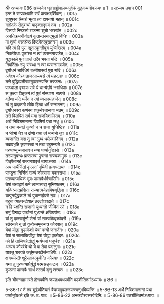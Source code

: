 श्रीः
अध्यायः 086
सञ्जयेन धृतराष्ट्रोपालम्भपूर्वकं युद्धकथनोपक्रमः ॥ 1 ॥
सञ्जय उवाच 	001  
हन्त ते सम्प्रवक्ष्यामि सर्वं प्रत्यक्षदर्शिवान् ।	001a  
शुश्रूषस्व स्थिरो भूत्वा तव ह्यपनयो महान् ॥	001c  
गतोदके सेतुबन्धो यादृक्तादृगयं तव ।	002a  
विलापो निष्फलो राजन्मा शुचो भरतर्षभ ॥	002c  
अनतिक्रमणीयोऽयं कृतान्तस्याद्भुतो विधिः ।	003a  
मा शुचो भरतश्रेष्ठ दिष्टमेतत्पुरातनम् ॥	003c  
यदि त्वं हि पुरा द्यूतात्कुन्तीपुत्रं युधिष्ठिरम् ।	004a  
निवर्तयेथाः पुत्रांश्च न त्वां व्यसनमाव्रजेत् ॥	004c  
युद्धकाले पुनः प्राप्ते तदैव भवता यदि ।	005a  
निवर्तिताः स्युः संरब्धा न त्वां व्यसनमाव्रजेत् ॥	005c  
दुर्योधनं चाविधेयं बध्नीयास्त्वं पुरा यदि ।	006a  
अवेक्ष्य कौरवान्राजन्प्राप्स्यसे त्वं महद्यशः ॥	006c  
तत्ते बुद्धिव्यतीचारमुपलप्स्यन्ति तज्जनाः ।	007a  
पाञ्चाला वृष्णयः सर्वे ये चान्येऽपि नराधिपाः ॥	007c  
स कृत्वा पितृकर्म त्वं पुत्रं संस्थाप्य सत्पथे ।	008a  
वर्तेथा यदि धर्मेण न त्वां व्यसनमाव्रजेत् ॥	008c  
त्वं तु प्राज्ञतमो लोके हित्वा धर्मं सनातनम् ।	009a  
दुर्योधनस्य कर्णस्य शकुनेश्चान्वगा मतम् ॥	009c  
तत्ते विलपितं सर्वं मया राजन्निशामितम् ।	010a  
अर्थे निविशमानस्य विषमिश्रं यथा मधु ॥	010c  
न तथा मन्यते कृष्णो न च राजा युधिष्ठिरः ।	011a  
न भीष्मो नैव च द्रोणो यथा त्वं मन्यसे नृप ॥	011c  
व्यजानीत यदा तु त्वां लुब्धं धर्मप्रवादिनम् ।	012a  
तदाप्रभृति कृष्णस्त्वां न तथा बहुमन्यते ॥	012c  
परुषाण्युच्यमानांश्च यथा पार्थानुपेक्षसे ।	013a  
तस्यानुबन्धः प्राप्तस्त्वां पुत्राणां राज्यकामुक ॥	013c  
पितृपैतामहं राज्यमपावृत्तं त्वयाऽनघ ।	014a  
अथ पार्थैर्जितां कृत्स्नां पृथिवीं प्रत्यपद्यथाः ॥	014c  
पाण्डुना निर्जितं राज्यं कौरवाणां यशस्तथा ।	015a  
एतच्चाप्यधिकं भूयः पाण्डवैर्धर्मचारिभिः ॥	015c  
तेषां तत्तादृशं कर्म त्वामासाद्य सुनिष्फलम् ।	016a  
यत्पित्र्याद्भ्रंशिता राज्यात्त्वयेहामिषगृद्धिना ॥	016c  
यत्पुनर्युद्धकाले त्वं पुत्रान्गर्हयसे नृप ।	017a  
बहुधा व्याहरन्दोषान्न तदद्योपपद्यते ॥	017c  
न हि रक्षन्ति राजानो युध्यन्तो जीवितं रणे ।	018a  
चमूं विगाह्य पार्थानां युध्यन्ते क्षत्रियर्षभाः ॥	018c  
यां तु कृष्णार्जुनौ सेनां यां सात्यकिवृकोदरौ ।	019a  
रक्षेरन्को नु तां युध्येच्चमूमन्यत्र कौरवात् ॥	019c  
येषां योद्धा गुडाकेशो येषां मन्त्री जनार्दनः ।	020a  
येषां च सात्यकिर्योद्धा येषां योद्धा वृकोदरः ॥	020c  
को हि तान्विषहेद्योद्धुं मर्त्यधर्मा धनुर्धरः ।	021a  
अन्यत्र कौरवेयेभ्यो ये वा तेषां पदानुगाः ॥	021c  
यावत्तु शक्यते कर्तुमन्तरज्ञैर्जनाधिपैः ।	022a  
क्षत्रधर्मरतैः शूरैस्तावत्कुर्वन्ति कौरवाः ॥	022c  
यथा तु पुरुषव्याघ्रैर्युद्धं परमसङ्कटम् ।	023a  
कुरूणां पाण्डवैः सार्धं तत्सर्वं शृणु तत्त्वतः ॥ ॥	023c  

इति श्रीमन्महाभारते द्रोणपर्वणि जयद्रथवधपर्वणि षडशीतितमोऽध्यायः ॥ 86 ॥

5-86-17 ते तव बुद्धेर्व्यतिचारं वैषम्यमुपलप्स्यन्त्यनुभविष्यन्ति ॥ 5-86-13 अर्थे निविशमानानां यथा पार्थानुपेक्षसे इति क. ट. पाठः ॥ 5-86-22 अन्तरज्ञैरवसरवेदिभिः ॥ 5-86-86 षडशीतितमोऽध्यायः ॥
